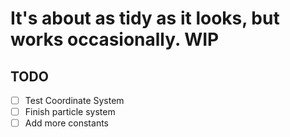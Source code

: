 # It's about as tidy as it looks, but works occasionally. WIP

## TODO

- [ ] Test Coordinate System
- [ ] Finish particle system
- [ ] Add more constants